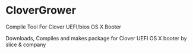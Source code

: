 CloverGrower
============

Compile Tool For Clover UEFI/bios OS X Booter

Downloads, Compiles and makes package for Clover UEFI OS X booter by slice & company
